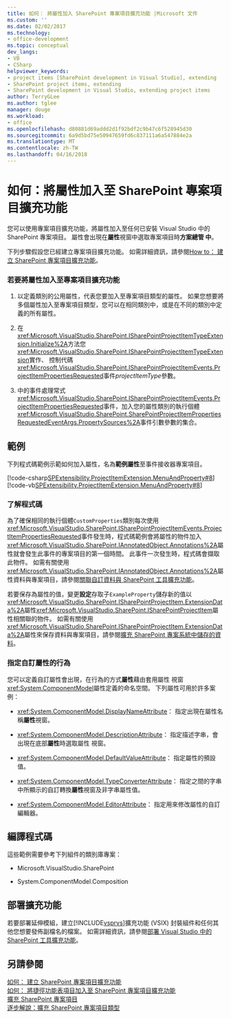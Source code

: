 ```yaml
---
title: 如何： 將屬性加入 SharePoint 專案項目擴充功能 |Microsoft 文件
ms.custom: ''
ms.date: 02/02/2017
ms.technology:
- office-development
ms.topic: conceptual
dev_langs:
- VB
- CSharp
helpviewer_keywords:
- project items [SharePoint development in Visual Studio], extending
- SharePoint project items, extending
- SharePoint development in Visual Studio, extending project items
author: TerryGLee
ms.author: tglee
manager: douge
ms.workload:
- office
ms.openlocfilehash: d80881d69addd2d1f92bdf2c9b47c6f528945d30
ms.sourcegitcommit: 6a9d5bd75e50947659fd6c837111a6a547884e2a
ms.translationtype: MT
ms.contentlocale: zh-TW
ms.lasthandoff: 04/16/2018
---
```

# <a name="how-to-add-a-property-to-a-sharepoint-project-item-extension"></a>如何：將屬性加入至 SharePoint 專案項目擴充功能
  您可以使用專案項目擴充功能，將屬性加入至任何已安裝 Visual Studio 中的 SharePoint 專案項目。 屬性會出現在**屬性**視窗中選取專案項目時**方案總管 中**。  
  
 下列步驟假設您已經建立專案項目擴充功能。 如需詳細資訊，請參閱[How to： 建立 SharePoint 專案項目擴充功能](../sharepoint/how-to-create-a-sharepoint-project-item-extension.md)。  
  
### <a name="to-add-a-property-to-a-project-item-extension"></a>若要將屬性加入至專案項目擴充功能  
  
1.  以定義類別的公用屬性，代表您要加入至專案項目類型的屬性。 如果您想要將多個屬性加入至專案項目類型，您可以在相同類別中，或是在不同的類別中定義的所有屬性。  
  
2.  在<xref:Microsoft.VisualStudio.SharePoint.ISharePointProjectItemTypeExtension.Initialize%2A>方法您<xref:Microsoft.VisualStudio.SharePoint.ISharePointProjectItemTypeExtension>實作、 控制代碼<xref:Microsoft.VisualStudio.SharePoint.ISharePointProjectItemEvents.ProjectItemPropertiesRequested>事件*projectItemType*參數。  
  
3.  中的事件處理常式<xref:Microsoft.VisualStudio.SharePoint.ISharePointProjectItemEvents.ProjectItemPropertiesRequested>事件，加入您的屬性類別的執行個體<xref:Microsoft.VisualStudio.SharePoint.SharePointProjectItemPropertiesRequestedEventArgs.PropertySources%2A>事件引數參數的集合。  
  
## <a name="example"></a>範例  
 下列程式碼範例示範如何加入屬性，名為**範例屬性**至事件接收器專案項目。  
  
 [!code-csharp[SPExtensibility.ProjectItemExtension.MenuAndProperty#8](../sharepoint/codesnippet/CSharp/projectitemmenuandproperty/extension/projectitemextensionproperty.cs#8)]
 [!code-vb[SPExtensibility.ProjectItemExtension.MenuAndProperty#8](../sharepoint/codesnippet/VisualBasic/projectitemmenuandproperty/extension/projectitemextensionproperty.vb#8)]  
  
### <a name="understanding-the-code"></a>了解程式碼  
 為了確保相同的執行個體`CustomProperties`類別每次使用<xref:Microsoft.VisualStudio.SharePoint.ISharePointProjectItemEvents.ProjectItemPropertiesRequested>事件發生時，程式碼範例會將屬性的物件加入<xref:Microsoft.VisualStudio.SharePoint.IAnnotatedObject.Annotations%2A>屬性就會發生此事件的專案項目的第一個時間。 此事件一次發生時，程式碼會擷取此物件。 如需有關使用<xref:Microsoft.VisualStudio.SharePoint.IAnnotatedObject.Annotations%2A>屬性資料與專案項目，請參閱[關聯自訂資料與 SharePoint 工具擴充功能](../sharepoint/associating-custom-data-with-sharepoint-tools-extensions.md)。  
  
 若要保存為屬性的值，變更**設定**存取子`ExampleProperty`儲存新的值以<xref:Microsoft.VisualStudio.SharePoint.ISharePointProjectItem.ExtensionData%2A>屬性<xref:Microsoft.VisualStudio.SharePoint.ISharePointProjectItem>屬性相關聯的物件。 如需有關使用<xref:Microsoft.VisualStudio.SharePoint.ISharePointProjectItem.ExtensionData%2A>屬性來保存資料與專案項目，請參閱[擴充 SharePoint 專案系統中儲存的資料](../sharepoint/saving-data-in-extensions-of-the-sharepoint-project-system.md)。  
  
### <a name="specifying-the-behavior-of-custom-properties"></a>指定自訂屬性的行為  
 您可以定義自訂屬性會出現，在行為的方式**屬性**藉由套用屬性 視窗<xref:System.ComponentModel>屬性定義的命名空間。 下列屬性可用於許多案例：  
  
-   <xref:System.ComponentModel.DisplayNameAttribute>： 指定出現在屬性名稱**屬性**視窗。  
  
-   <xref:System.ComponentModel.DescriptionAttribute>： 指定描述字串，會出現在底部**屬性**時選取屬性 視窗。  
  
-   <xref:System.ComponentModel.DefaultValueAttribute>： 指定屬性的預設值。  
  
-   <xref:System.ComponentModel.TypeConverterAttribute>： 指定之間的字串中所顯示的自訂轉換**屬性**視窗及非字串屬性值。  
  
-   <xref:System.ComponentModel.EditorAttribute>： 指定用來修改屬性的自訂編輯器。  
  
## <a name="compiling-the-code"></a>編譯程式碼  
 這些範例需要參考下列組件的類別庫專案：  
  
-   Microsoft.VisualStudio.SharePoint  
  
-   System.ComponentModel.Composition  
  
## <a name="deploying-the-extension"></a>部署擴充功能  
 若要部署延伸模組，建立[!INCLUDE[vsprvs](../sharepoint/includes/vsprvs-md.md)]擴充功能 (VSIX) 封裝組件和任何其他您想要發佈副檔名的檔案。 如需詳細資訊，請參閱[部署 Visual Studio 中的 SharePoint 工具擴充功能](../sharepoint/deploying-extensions-for-the-sharepoint-tools-in-visual-studio.md)。  
  
## <a name="see-also"></a>另請參閱  
 [如何： 建立 SharePoint 專案項目擴充功能](../sharepoint/how-to-create-a-sharepoint-project-item-extension.md)   
 [如何： 將捷徑功能表項目加入至 SharePoint 專案項目擴充功能](../sharepoint/how-to-add-a-shortcut-menu-item-to-a-sharepoint-project-item-extension.md)   
 [擴充 SharePoint 專案項目](../sharepoint/extending-sharepoint-project-items.md)   
 [逐步解說：擴充 SharePoint 專案項目類型](../sharepoint/walkthrough-extending-a-sharepoint-project-item-type.md)  
  
  